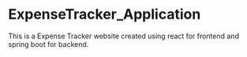 # ExpenseTracker_Application
This is a Expense Tracker website created using react for frontend and spring boot for backend.
